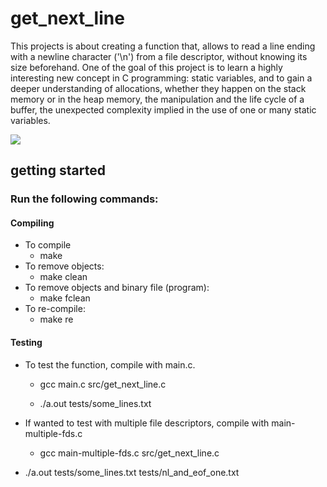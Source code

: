 # get_next_line

This projects is about creating a function that, allows to read a line ending with a newline character ('\n') from a file descriptor, without knowing its size beforehand. One of the goal of this project is to learn a highly interesting new concept in C programming: static variables, and to gain a deeper understanding of allocations, whether they happen on the stack memory or in the heap memory, the manipulation and the life cycle of a buffer, the unexpected complexity implied in the use of one or many static variables.

![](https://sun9-10.userapi.com/c857016/v857016542/74742/QMT1KedoLKs.jpg)

## getting started

### Run the following commands:
#### Compiling
+ To compile
  - make
+ To remove objects:
  - make clean
+ To remove objects and binary file (program):
   - make fclean
+ To re-compile:
  - make re

#### Testing
+ To test the function, compile with main.c.

  - gcc main.c src/get_next_line.c

  - ./a.out tests/some_lines.txt

+ If wanted to test with multiple file descriptors, compile with main-multiple-fds.c

  - gcc main-multiple-fds.c src/get_next_line.c

+ ./a.out tests/some_lines.txt tests/nl_and_eof_one.txt

